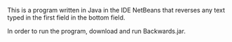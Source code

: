 This is a program written in Java in the IDE NetBeans that reverses any text typed in the first field in the bottom field.

In order to run the program, download and run Backwards.jar. 
